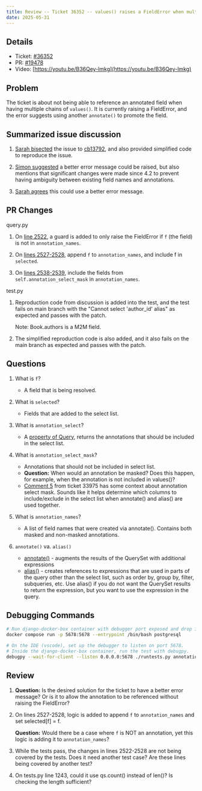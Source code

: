 ```yaml
---
title: Review -- Ticket 36352 -- values() raises a FieldError when multiple values() of annotated values are chained
date: 2025-05-31
---
```


## Details

- Ticket: [#36352](https://code.djangoproject.com/ticket/36352)
- PR: [#19478](https://github.com/django/django/pull/19478)
- Video: [https://youtu.be/B36Qey-lmkg](https://youtu.be/B36Qey-lmkg)

## Problem

The ticket is about not being able to reference an annotated field when having multiple chains of `values()`. It is currently raising a FieldError, and the error suggests using another `annotate()` to promote the field.

## Summarized issue discussion

1. [Sarah bisected](https://code.djangoproject.com/ticket/36352#comment:9) the issue to [cb13792](https://code.djangoproject.com/changeset/cb13792938f2c887134eb6b5164d89f8d8f9f1bd/), and also provided simplified code to reproduce the issue.

2. [Simon suggested](https://code.djangoproject.com/ticket/36352#comment:10) a better error message could be raised, but also mentions that significant changes were made since 4.2 to prevent having ambiguity between existing field names and annotations.

3. [Sarah agrees](https://code.djangoproject.com/ticket/36352#comment:11) this could use a better error message.

## PR Changes

query.py
1. On [line 2522](https://github.com/django/django/pull/19478/files#diff-fd2300283d1546e36141373b0621f142ed871e3e8856e07efe5a22ecc38ad620R2522), a guard is added to only raise the FieldError if `f` (the field) is not in `annotation_names`.

2. On [lines 2527-2528](https://github.com/django/django/pull/19478/files#diff-fd2300283d1546e36141373b0621f142ed871e3e8856e07efe5a22ecc38ad620R2527-R2528), append `f` to `annotation_names`, and include f in `selected`.

3. On [lines 2538-2539](https://github.com/django/django/pull/19478/files#diff-fd2300283d1546e36141373b0621f142ed871e3e8856e07efe5a22ecc38ad620R2538-R2539), include the fields from `self.annotation_select_mask` in `annotation_names`.

test.py
1. Reproduction code from discussion is added into the test, and the test fails on main branch with the "Cannot select 'author_id' alias" as expected and passes with the patch.

   Note: Book.authors is a M2M field.

2. The simplified reproduction code is also added, and it also fails on the main branch as expected and passes with the patch.

## Questions

1. What is `f`?
	- A field that is being resolved.

2. What is `selected`?
	- Fields that are added to the select list.

3. What is `annotation_select`?
	- A [property of Query](https://github.com/django/django/blob/1a744343999c9646912cee76ba0a2fa6ef5e6240/django/db/models/sql/query.py#L2567), returns the annotations that should be included in the select list.

4. What is `annotation_select_mask`?
	- Annotations that should not be included in select list.
	- **Question:** When would an annotation be masked? Does this happen, for example, when the annotation is not included in values()?
	- [Comment 5](https://code.djangoproject.com/ticket/33975#comment:5) from ticket 33975 has some context about annotation select mask. Sounds like it helps determine which columns to include/exclude in the select list when annotate() and alias() are used together.

5. What is `annotation_names`?
	- A list of field names that were created via annotate(). Contains both masked and non-masked annotations.

6. `annotate()` va. `alias()`
	- [annotate()](https://docs.djangoproject.com/en/5.2/ref/models/querysets/#annotate) - augments the results of the QuerySet with additional expressions
	- [alias()](https://docs.djangoproject.com/en/5.2/ref/models/querysets/#alias) - creates references to expressions that are used in parts of the query other than the select list, such as order by, group by, filter, subqueries, etc. Use alias() if you do not want the QuerySet results to return the expression, but you want to use the expression in the query.

## Debugging Commands

```bash
# Run django-docker-box container with debugger port exposed and drop into bash shell.
docker compose run -p 5678:5678 --entrypoint /bin/bash postgresql

# On the IDE (vscode), set up the debugger to listen on port 5678.
# Inside the django-docker-box container, run the test with debugpy.
debugpy --wait-for-client --listen 0.0.0.0:5678 ./runtests.py annotations.tests.NonAggregateAnnotationTestCase.test_chained_values_annotation_fielderror
```

## Review
1. **Question:** Is the desired solution for the ticket to have a better error message? Or is it to allow the annotation to be referenced without raising the FieldError?

2. On lines 2527-2528, logic is added to append `f` to `annotation_names` and set selected[f] = f.

	**Question:** Would there be a case where `f` is NOT an annotation, yet this logic is adding it to `annotation_names`?

3. While the tests pass, the changes in lines 2522-2528 are not being covered by the tests. Does it need another test case? Are these lines being covered by another test?

4. On tests.py line 1243, could it use qs.count() instead of len()? Is checking the length sufficient?
